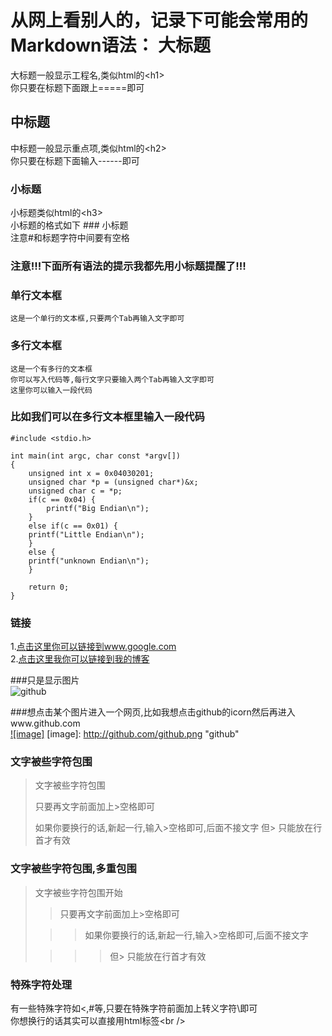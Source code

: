 从网上看别人的，记录下可能会常用的Markdown语法：
大标题  
===================================  
  大标题一般显示工程名,类似html的\<h1\><br />
  你只要在标题下面跟上=====即可
  
    
中标题  
-----------------------------------  
  中标题一般显示重点项,类似html的\<h2\><br />
  你只要在标题下面输入------即可
    
### 小标题  
  小标题类似html的\<h3\><br />
  小标题的格式如下 ### 小标题<br />
  注意#和标题字符中间要有空格
  
### 注意!!!下面所有语法的提示我都先用小标题提醒了!!!   
  
### 单行文本框  
    这是一个单行的文本框,只要两个Tab再输入文字即可
          
### 多行文本框    
    这是一个有多行的文本框
    你可以写入代码等,每行文字只要输入两个Tab再输入文字即可
    这里你可以输入一段代码
  
### 比如我们可以在多行文本框里输入一段代码 
	#include <stdio.h>

	int main(int argc, char const *argv[])
	{
		unsigned int x = 0x04030201;
		unsigned char *p = (unsigned char*)&x;
		unsigned char c = *p;
		if(c == 0x04) {
			printf("Big Endian\n");
		}
		else if(c == 0x01) {
		printf("Little Endian\n");
		}
		else {
		printf("unknown Endian\n");
		}

		return 0;
	}
### 链接  
1.[点击这里你可以链接到www.google.com](http://www.google.com)<br />
2.[点击这里我你可以链接到我的博客](http://blog.csdn.net/luofengmacheng)<br />
  
###只是显示图片  
![github](http://github.com/unicorn.png "github")
  
###想点击某个图片进入一个网页,比如我想点击github的icorn然后再进入www.github.com  
[![image]](http://www.github.com/)
[image]: http://github.com/github.png "github"  
  
### 文字被些字符包围  
> 文字被些字符包围
> 
> 只要再文字前面加上>空格即可
> 
> 如果你要换行的话,新起一行,输入>空格即可,后面不接文字
> 但> 只能放在行首才有效
  
### 文字被些字符包围,多重包围  
> 文字被些字符包围开始
> 
> > 只要再文字前面加上>空格即可
> 
>  > > 如果你要换行的话,新起一行,输入>空格即可,后面不接文字
> 
> > > > 但> 只能放在行首才有效
  
### 特殊字符处理  
有一些特殊字符如<,#等,只要在特殊字符前面加上转义字符\即可<br />
你想换行的话其实可以直接用html标签\<br /\>
